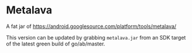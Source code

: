 Metalava
========

A fat jar of https://android.googlesource.com/platform/tools/metalava/

This version can be updated by grabbing `metalava.jar` from an SDK target of the latest green build of go/ab/master.
